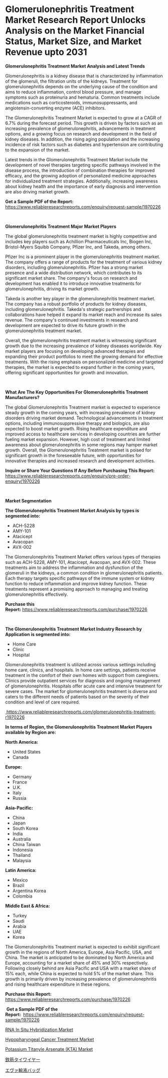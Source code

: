 <p><h1>Glomerulonephritis Treatment Market Research Report Unlocks Analysis on the Market Financial Status, Market Size, and Market Revenue upto 2031</h1></p><p><strong>Glomerulonephritis Treatment Market Analysis and Latest Trends</strong></p>
<p><p>Glomerulonephritis is a kidney disease that is characterized by inflammation of the glomeruli, the filtration units of the kidneys. Treatment for glomerulonephritis depends on the underlying cause of the condition and aims to reduce inflammation, control blood pressure, and manage symptoms such as proteinuria and hematuria. Common treatments include medications such as corticosteroids, immunosuppressants, and angiotensin-converting enzyme (ACE) inhibitors.</p><p>The Glomerulonephritis Treatment Market is expected to grow at a CAGR of 6.7% during the forecast period. This growth is driven by factors such as an increasing prevalence of glomerulonephritis, advancements in treatment options, and a growing focus on research and development in the field of kidney diseases. In addition, the rising aging population and the increasing incidence of risk factors such as diabetes and hypertension are contributing to the expansion of the market.</p><p>Latest trends in the Glomerulonephritis Treatment Market include the development of novel therapies targeting specific pathways involved in the disease process, the introduction of combination therapies for improved efficacy, and the growing adoption of personalized medicine approaches for individualized treatment strategies. Additionally, increasing awareness about kidney health and the importance of early diagnosis and intervention are also driving market growth.</p></p>
<p><strong>Get a Sample PDF of the Report:&nbsp;</strong> <a href="https://www.reliableresearchreports.com/enquiry/request-sample/1970226">https://www.reliableresearchreports.com/enquiry/request-sample/1970226</a></p>
<p>&nbsp;</p>
<p><strong>Glomerulonephritis Treatment Major Market Players</strong></p>
<p><p>The global glomerulonephritis treatment market is highly competitive and includes key players such as Achillion Pharmaceuticals Inc, Biogen Inc, Bristol-Myers Squibb Company, Pfizer Inc, and Takeda, among others.</p><p>Pfizer Inc is a prominent player in the glomerulonephritis treatment market. The company offers a range of products for the treatment of various kidney disorders, including glomerulonephritis. Pfizer has a strong market presence and a wide distribution network, which contributes to its significant market share. The company's focus on research and development has enabled it to introduce innovative treatments for glomerulonephritis, driving its market growth.</p><p>Takeda is another key player in the glomerulonephritis treatment market. The company has a robust portfolio of products for kidney diseases, including glomerulonephritis. Takeda's strategic partnerships and collaborations have helped it expand its market reach and increase its sales revenue. The company's continued investments in research and development are expected to drive its future growth in the glomerulonephritis treatment market.</p><p>Overall, the glomerulonephritis treatment market is witnessing significant growth due to the increasing prevalence of kidney diseases worldwide. Key market players are focusing on developing advanced therapies and expanding their product portfolios to meet the growing demand for effective treatments. With the rising emphasis on personalized medicine and targeted therapies, the market is expected to expand further in the coming years, offering significant opportunities for growth and innovation.</p></p>
<p>&nbsp;</p>
<p><strong>What Are The Key Opportunities For Glomerulonephritis Treatment Manufacturers?</strong></p>
<p><p>The global Glomerulonephritis Treatment market is expected to experience steady growth in the coming years, with increasing prevalence of kidney disorders driving market demand. Technological advancements in treatment options, including immunosuppressive therapy and biologics, are also expected to boost market growth. Rising healthcare expenditure and improved access to healthcare services in developing countries are further fueling market expansion. However, high cost of treatment and limited awareness about glomerulonephritis in some regions may hamper market growth. Overall, the Glomerulonephritis Treatment market is poised for significant growth in the foreseeable future, with opportunities for innovative therapies and increased research and development activities.</p></p>
<p><strong>Inquire or Share Your Questions If Any Before Purchasing This Report:</strong> <a href="https://www.reliableresearchreports.com/enquiry/pre-order-enquiry/1970226">https://www.reliableresearchreports.com/enquiry/pre-order-enquiry/1970226</a></p>
<p>&nbsp;</p>
<p><strong>Market Segmentation</strong></p>
<p><strong>The Glomerulonephritis Treatment Market Analysis by types is segmented into:</strong></p>
<p><ul><li>ACH-5228</li><li>AMY-101</li><li>Atacicept</li><li>Avacopan</li><li>AVX-002</li></ul></p>
<p><p>The Glomerulonephritis Treatment Market offers various types of therapies such as ACH-5228, AMY-101, Atacicept, Avacopan, and AVX-002. These treatments aim to address the inflammation and dysfunction of the glomeruli in the kidneys, a common condition in glomerulonephritis patients. Each therapy targets specific pathways of the immune system or kidney function to reduce inflammation and improve kidney function. These treatments represent a promising approach to managing and treating glomerulonephritis effectively.</p></p>
<p><strong>Purchase this Report:&nbsp;</strong><a href="https://www.reliableresearchreports.com/purchase/1970226">https://www.reliableresearchreports.com/purchase/1970226</a></p>
<p>&nbsp;</p>
<p><strong>The Glomerulonephritis Treatment Market Industry Research by Application is segmented into:</strong></p>
<p><ul><li>Home Care</li><li>Clinic</li><li>Hospital</li></ul></p>
<p><p>Glomerulonephritis treatment is utilized across various settings including home care, clinics, and hospitals. In home care settings, patients receive treatment in the comfort of their own homes with support from caregivers. Clinics provide outpatient services for diagnosis and ongoing management of glomerulonephritis. Hospitals offer acute care and intensive treatment for severe cases. The market for glomerulonephritis treatment is diverse and caters to the different needs of patients based on the severity of their condition and level of care required.</p></p>
<p><a href="https://www.reliableresearchreports.com/glomerulonephritis-treatment-r1970226">&nbsp;https://www.reliableresearchreports.com/glomerulonephritis-treatment-r1970226</a></p>
<p><strong>In terms of Region, the Glomerulonephritis Treatment Market Players available by Region are:</strong></p>
<p>
    <p> <strong> North America: </strong>
        <ul>
            <li>United States</li>
            <li>Canada</li>
        </ul>
        </p> 
    <p> <strong> Europe: </strong>
        <ul>
            <li>Germany</li>
            <li>France</li>
            <li>U.K.</li>
            <li>Italy</li>
            <li>Russia</li>
        </ul>
        </p> 
    <p> <strong> Asia-Pacific: </strong>
        <ul>
            <li>China</li>
            <li>Japan</li>
            <li>South Korea</li>
            <li>India</li>
            <li>Australia</li>
            <li>China Taiwan</li>
            <li>Indonesia</li>
            <li>Thailand</li>
            <li>Malaysia</li>
        </ul>
        </p> 
    <p> <strong> Latin America: </strong>
        <ul>
            <li>Mexico</li>
            <li>Brazil</li>
            <li>Argentina Korea</li>
            <li>Colombia</li>
        </ul>
        </p> 
    <p> <strong> Middle East & Africa: </strong>
        <ul>
            <li>Turkey</li>
            <li>Saudi</li>
            <li>Arabia</li>
            <li>UAE</li>
            <li>Korea</li>
        </ul>
    </p>
    </p>
<p><p>The Glomerulonephritis Treatment market is expected to exhibit significant growth in the regions of North America, Europe, Asia Pacific, USA, and China. The market is anticipated to be dominated by North America and Europe, accounting for a market share of 45% and 30% respectively. Following closely behind are Asia Pacific and USA with a market share of 15% each, while China is expected to hold 5% of the market share. This growth is primarily driven by increasing prevalence of glomerulonephritis and rising healthcare expenditure in these regions.</p></p>
<p><strong>Purchase this Report: </strong><a href="https://www.reliableresearchreports.com/purchase/1970226">https://www.reliableresearchreports.com/purchase/1970226</a></p>
<p>&nbsp;<strong>Get a Sample PDF of the Report:&nbsp;&nbsp;</strong><a href="https://www.reliableresearchreports.com/enquiry/request-sample/1970226">https://www.reliableresearchreports.com/enquiry/request-sample/1970226</a></p>
<p><strong></strong></p>
<p><p><a href="https://github.com/Glendatilghmankmgz0rbhwpy/Market-Research-Report-List-2/blob/main/rna-in-situ-hybridization-market.md">RNA In Situ Hybridization Market</a></p><p><a href="https://github.com/DeonteStanton2023/Market-Research-Report-List-1/blob/main/hypopharyngeal-cancer-treatment-market.md">Hypopharyngeal Cancer Treatment Market</a></p><p><a href="https://issuu.com/reportprime-2/docs/potassium-titanyle-arsenate-kta-market-size-2030.p">Potassium Titanyle Arsenate (KTA) Market</a></p><p><a href="https://github.com/RudySimonis2023/Market-Research-Report-List-1/blob/main/934066046598.md">鉄筋タイワイヤー</a></p><p><a href="https://github.com/mm14022023/Market-Research-Report-List-1/blob/main/822931646597.md">エヴァ輸液バッグ</a></p></p>
